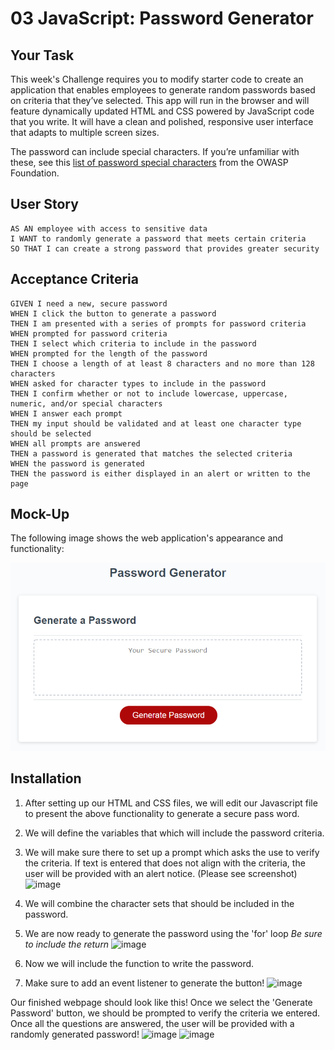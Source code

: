 # 03 JavaScript: Password Generator

## Your Task

This week's Challenge requires you to modify starter code to create an application that enables employees to generate random passwords based on criteria that they’ve selected. This app will run in the browser and will feature dynamically updated HTML and CSS powered by JavaScript code that you write. It will have a clean and polished, responsive user interface that adapts to multiple screen sizes.

The password can include special characters. If you’re unfamiliar with these, see this [list of password special characters](https://www.owasp.org/index.php/Password_special_characters) from the OWASP Foundation.

## User Story

```
AS AN employee with access to sensitive data
I WANT to randomly generate a password that meets certain criteria
SO THAT I can create a strong password that provides greater security
```

## Acceptance Criteria

```
GIVEN I need a new, secure password
WHEN I click the button to generate a password
THEN I am presented with a series of prompts for password criteria
WHEN prompted for password criteria
THEN I select which criteria to include in the password
WHEN prompted for the length of the password
THEN I choose a length of at least 8 characters and no more than 128 characters
WHEN asked for character types to include in the password
THEN I confirm whether or not to include lowercase, uppercase, numeric, and/or special characters
WHEN I answer each prompt
THEN my input should be validated and at least one character type should be selected
WHEN all prompts are answered
THEN a password is generated that matches the selected criteria
WHEN the password is generated
THEN the password is either displayed in an alert or written to the page
```
## Mock-Up

The following image shows the web application's appearance and functionality:

![The Password Generator application displays a red button to "Generate Password".](./Assets/03-javascript-homework-demo.png)

## Installation

1. After setting up our HTML and CSS files, we will edit our Javascript file to present the above functionality to generate a secure pass word.
   
2. We will define the variables that which will include the password criteria.
   
3. We will make sure there to set up a prompt which asks the use to verify the criteria. If text is entered that does not align with the criteria, the user will be provided with an alert notice. (Please see screenshot) ![image](https://github.com/madihakhan-hub/Password-Generator/assets/144630720/6064a2c0-9166-49cc-81c1-9385b2d7b3c1)
   
4. We will combine the character sets that should be included in the password.
   
5. We are now ready to generate the password using the 'for' loop *Be sure to include the return* ![image](https://github.com/madihakhan-hub/Password-Generator/assets/144630720/ee6bc130-69f1-415c-9cbd-c90824622879)
    
6. Now we will include the function to write the password.
    
7. Make sure to add an event listener to generate the button! ![image](https://github.com/madihakhan-hub/Password-Generator/assets/144630720/6dbb406e-f82b-4679-a8f7-13431ca7556b)
   
Our finished webpage should look like this! Once we select the 'Generate Password' button, we should be prompted to verify the criteria we entered. Once all the questions are answered, the user will be provided with a randomly generated password! ![image](https://github.com/madihakhan-hub/Password-Generator/assets/144630720/65731c9f-5eb8-4161-984c-d0080ab524a8) ![image](https://github.com/madihakhan-hub/Password-Generator/assets/144630720/9e3d640d-d966-46a5-bd82-5a8c93c889ae)









